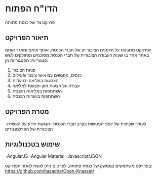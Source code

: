 # הדו"ח הפתוח
פרויקט צד של כנסת פתוחה

## תיאור הפרויקט
הפרויקט מתבסס על היומנים הציבוריים של חברי הכנסת, אוסף אותם ומאגד אותם באתר אחד בו שעות העבודה הציבורית של חברי הכנסת מסוכמים ומחולקים לשש קטגוריות.
הקטגוריות הן:
1. פניות הציבור
2. כנסים, מפגשים עם אישי ציבור ופעילים
3. הצבעות במליאה ובוועדות
4. עבודה על הצעות חוק והצעות למליאה
5. השתתפות במליאות הכנסת
6. השתתפות בוועדות הכנסת

## מטרת הפרויקט
-לעודד שקיפות של יומני הפגישות בקרב חברי הכנסת
-הנגשת הידע על העשייה הציבורית של הפרלמנטרים

## שימוש בטכנולוגיות
-AngularJS
-Angular Material
-Javascript/JSON

בפרויקט משתמשים בממשק של כנסת פתוחה, לפרטים ניתן לגשת לאתר הפרויקט:
https://github.com/hasadna/Open-Knesset/

